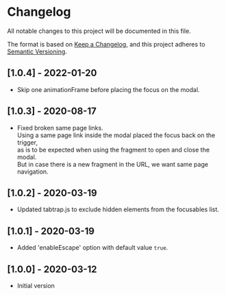 # Changelog

All notable changes to this project will be documented in this file.

The format is based on [Keep a Changelog](https://keepachangelog.com/en/1.0.0/),
and this project adheres to [Semantic Versioning](https://semver.org/spec/v2.0.0.html).

## [1.0.4] - 2022-01-20

- Skip one animationFrame before placing the focus on the modal.

## [1.0.3] - 2020-08-17

- Fixed broken same page links.  
  Using a same page link inside the modal placed the focus back on the trigger,  
  as is to be expected when using the fragment to open and close the modal.  
  But in case there is a new fragment in the URL, we want same page navigation.

## [1.0.2] - 2020-03-19

- Updated tabtrap.js to exclude hidden elements from the focusables list.

## [1.0.1] - 2020-03-19

- Added 'enableEscape' option with default value `true`.

## [1.0.0] - 2020-03-12

- Initial version
